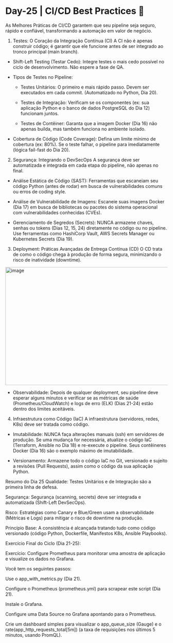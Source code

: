 # Day-25 | CI/CD Best Practices 🚦
As Melhores Práticas de CI/CD garantem que seu pipeline seja seguro, rápido e confiável, transformando a automação em valor de negócio.

1. Testes: O Coração da Integração Contínua (CI)
A CI não é apenas construir código; é garantir que ele funcione antes de ser integrado ao tronco principal (main branch).

- Shift-Left Testing (Testar Cedo): Integre testes o mais cedo possível no ciclo de desenvolvimento. Não espere a fase de QA.

- Tipos de Testes no Pipeline:

    - Testes Unitários: O primeiro e mais rápido passo. Devem ser executados em cada commit. (Automatizado no Python, Dia 20).

    - Testes de Integração: Verificam se os componentes (ex: sua aplicação Python e o banco de dados PostgreSQL do Dia 12) funcionam juntos.

    - Testes de Contêiner: Garanta que a imagem Docker (Dia 16) não apenas builda, mas também funciona no ambiente isolado.

- Cobertura de Código (Code Coverage): Defina um limite mínimo de cobertura (ex: 80%). Se o teste falhar, o pipeline para imediatamente (lógica fail-fast do Dia 20).

2. Segurança: Integrando o DevSecOps
A segurança deve ser automatizada e integrada em cada etapa do pipeline, não apenas no final.

- Análise Estática de Código (SAST): Ferramentas que escaneiam seu código Python (antes de rodar) em busca de vulnerabilidades comuns ou erros de coding style.

- Análise de Vulnerabilidade de Imagens: Escaneie suas imagens Docker (Dia 17) em busca de bibliotecas ou pacotes do sistema operacional com vulnerabilidades conhecidas (CVEs).

- Gerenciamento de Segredos (Secrets): NUNCA armazene chaves, senhas ou tokens (Dias 12, 15, 24) diretamente no código ou no pipeline. Use ferramentas como HashiCorp Vault, AWS Secrets Manager ou Kubernetes Secrets (Dia 19).

3. Deployment: Práticas Avançadas de Entrega Contínua (CD)
O CD trata de como o código chega à produção de forma segura, minimizando o risco de inatividade (downtime).

<img width="690" height="367" alt="image" src="https://github.com/user-attachments/assets/5bc14ddc-7ab5-4e4e-b158-88b1669d5043" />

- Observabilidade: Depois de qualquer deployment, seu pipeline deve esperar alguns minutos e verificar se as métricas de saúde (Prometheus/CloudWatch) e logs de erro (ELK) (Dias 21-24) estão dentro dos limites aceitáveis.

4. Infraestrutura como Código (IaC)
A infraestrutura (servidores, redes, K8s) deve ser tratada como código.

- Imutabilidade: NUNCA faça alterações manuais (ssh) em servidores de produção. Se uma mudança for necessária, atualize o código IaC (Terraform, Ansible no Dia 18) e re-execute o pipeline. Seus contêineres Docker (Dia 16) são o exemplo máximo de imutabilidade.

- Versionamento: Armazene todo o código IaC no Git, versionado e sujeito a revisões (Pull Requests), assim como o código da sua aplicação Python.

Resumo do Dia 25
Qualidade: Testes Unitários e de Integração são a primeira linha de defesa.

Segurança: Segurança (scanning, secrets) deve ser integrada e automatizada (Shift-Left DevSecOps).

Risco: Estratégias como Canary e Blue/Green usam a observabilidade (Métricas e Logs) para mitigar o risco de downtime na produção.

Princípio Base: A consistência é alcançada tratando tudo como código versionado (código Python, Dockerfile, Manifestos K8s, Ansible Playbooks).

Exercício Final do Ciclo (Dia 21-25):

Exercício: Configure Prometheus para monitorar uma amostra de aplicação e visualize os dados no Grafana.

Você tem os seguintes passos:

Use o app_with_metrics.py (Dia 21).

Configure o Prometheus (prometheus.yml) para scrapear este script (Dia 21).

Instale o Grafana.

Configure uma Data Source no Grafana apontando para o Prometheus.

Crie um dashboard simples para visualizar o app_queue_size (Gauge) e o rate(app_http_requests_total[5m]) (a taxa de requisições nos últimos 5 minutos, usando PromQL).
